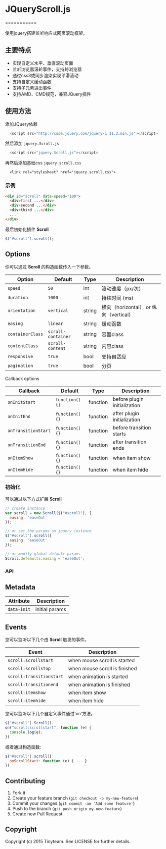 # JQueryScroll.js
===========

使用jquery搭建监听响应式网页滚动框架。

## 主要特点

* 实现自定义水平、垂直滚动页面
* 监听浏览器滚轮事件，支持跨浏览器
* 通过css3或同步渲染实现平滑滚动
* 支持自定义缓动函数
* 支持子元素进出事件
* 支持AMD、CMD规范，兼容JQuery插件

## 使用方法

添加JQuery依赖

```javascript
  <script src="http://code.jquery.com/jquery-1.11.3.min.js"></script>
```

然后添加 `jquery.Scroll.js`

```javascript
  <script src="jquery.Scroll.js"></script>
```

再然后添加基础css `jquery.scroll.css`

```
  <link rel="stylesheet" href="jquery.scroll.css">
```

### 示例

```html
<div id="scroll" data-speed="100">
  <div>first ...</div>
  <div>second ...</div>
  <div>third ...</div>
  ...
</div>
```
最后初始化插件 **Scroll**

```javascript
$("#scroll").scroll();
```

## Options

你可以通过 **Scroll** 的构造函数传入一下参数。

| Option              | Default    | Type   | Description
| -------             | ---------  | ------ | --------
| `speed`          | `50`     | int    | 滚动速度（px/次）
| `duration`          | `1000`      | int    | 持续时间 (ms)
| `orientation`       | `vertical` | string    | 横向（horizontal） or 纵向（vertical）
| `easing`            | `linear`   | string  | 缓动函数
| `containerClass`    | `scroll-container` | string | 容器class
| `contentClass`        | `scroll-content`     | string   | 内容class
| `responsive`        | `true`     | bool   | 支持自适应
| `pagination`        | `true`     | bool   | 分页

Callback options

| Callback             | Default        | Type     | Description
| -------------------- | -------------- | -------- | --------
| `onInitStart`        | `function(){}` | function | before plugin initialization
| `onInitEnd`          | `function(){}` | function | after plugin initialization
| `onTransitionStart`  | `function(){}` | function | before transition starts
| `onTransitionEnd`    | `function(){}` | function | after transition ends
| `onItemShow`        | `function(){}` | function | when item show
| `onItemHide`       | `function(){}` | function | when item hide

### 初始化

可以通过以下方式扩展 **Scroll**

```javascript
// create instance
var scroll = new Scroll($("#scroll"), {
  easing: 'easeOut'
});

// or set the params on jquery instance
$("#scroll").scroll({
  easing: 'easeOut'
});

// or modify global default params
Scroll.defeaults.easing = 'easeOut';
```

### API

## Metadata

| Attribute     | Description
| -------       | --------
| `data-init`   | initial params


## Events

您可以监听以下几个由 **Scroll** 触发的事件。

| Event                  | Description
| -----------------------| -------------------
| `scroll:scrollstart` | when mouse scroll is started
| `scroll:scrollstop`  | when mouse scroll is finished
| `scroll:transitionstart` | when animation is started
| `scroll:transitionend`   | when animation is finished
| `scroll:itemshow`        | when item show
| `scroll:itemhide`       | when item hide

您可以监听以下几个自定义事件通过'on'方法，

```javascript
$("#scroll").Scroll().
on("scroll:scrollstart", function (e) {
  console.log(e);
})
```

或者通过构造函数:

```javascript
$("#scroll").scroll({
  onScrollStart: function (e) { ... }
})
```

## Contributing

1. Fork it
2. Create your feature branch (`git checkout -b my-new-feature`)
3. Commit your changes (`git commit -am 'Add some feature'`)
4. Push to the branch (`git push origin my-new-feature`)
5. Create new Pull Request

## Copyright

Copyright (c) 2015 Tinyteam. See LICENSE for further details.
